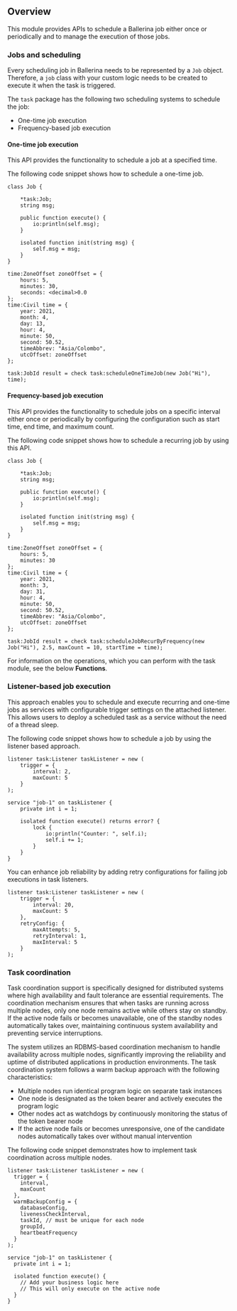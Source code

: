 ## Overview

This module provides APIs to schedule a Ballerina job either once or periodically and to manage the execution of those jobs.

### Jobs and scheduling

Every scheduling job in Ballerina needs to be represented by a `Job` object. Therefore, a `job` class with your custom logic needs to be created to execute it when the task is triggered.

The `task` package has the following two scheduling systems to schedule the job:

- One-time job execution
- Frequency-based job execution

#### One-time job execution

This API provides the functionality to schedule a job at a specified time.

The following code snippet shows how to schedule a one-time job.

```ballerina
class Job {

    *task:Job;
    string msg;

    public function execute() {
        io:println(self.msg);
    }

    isolated function init(string msg) {
        self.msg = msg;
    }
}

time:ZoneOffset zoneOffset = {
    hours: 5,
    minutes: 30,
    seconds: <decimal>0.0
};
time:Civil time = {
    year: 2021,
    month: 4,
    day: 13,
    hour: 4,
    minute: 50,
    second: 50.52,
    timeAbbrev: "Asia/Colombo",
    utcOffset: zoneOffset
};

task:JobId result = check task:scheduleOneTimeJob(new Job("Hi"), time);
```

#### Frequency-based job execution

This API provides the functionality to schedule jobs on a specific interval either once or periodically by configuring the configuration such as start time, end time, and maximum count.

The following code snippet shows how to schedule a recurring job by using this API.

```ballerina
class Job {

    *task:Job;
    string msg;

    public function execute() {
        io:println(self.msg);
    }

    isolated function init(string msg) {
        self.msg = msg;
    }
}

time:ZoneOffset zoneOffset = {
    hours: 5,
    minutes: 30
};
time:Civil time = {
    year: 2021,
    month: 3,
    day: 31,
    hour: 4,
    minute: 50,
    second: 50.52,
    timeAbbrev: "Asia/Colombo",
    utcOffset: zoneOffset
};

task:JobId result = check task:scheduleJobRecurByFrequency(new Job("Hi"), 2.5, maxCount = 10, startTime = time);
```

For information on the operations, which you can perform with the task module, see the below **Functions**.

### Listener-based job execution

This approach enables you to schedule and execute recurring and one-time jobs as services with configurable trigger settings on the attached listener. This allows users to deploy a scheduled task as a service without the need of a thread sleep.

The following code snippet shows how to schedule a job by using the listener based approach.

```ballerina
listener task:Listener taskListener = new (
    trigger = {
        interval: 2,
        maxCount: 5
    }
);

service "job-1" on taskListener {
    private int i = 1;

    isolated function execute() returns error? {
        lock {
            io:println("Counter: ", self.i);
            self.i += 1;
        }
    }
}
```

You can enhance job reliability by adding retry configurations for failing job executions in task listeners.

```ballerina
listener task:Listener taskListener = new (
    trigger = {
        interval: 20,
        maxCount: 5
    },
    retryConfig: {
        maxAttempts: 5,
        retryInterval: 1,
        maxInterval: 5
    }
);
```

### Task coordination

Task coordination support is specifically designed for distributed systems where high availability and fault tolerance are essential requirements. The coordination mechanism ensures that when tasks are running across multiple nodes, only one node remains active while others stay on standby. If the active node fails or becomes unavailable, one of the standby nodes automatically takes over, maintaining continuous system availability and preventing service interruptions.

The system utilizes an RDBMS-based coordination mechanism to handle availability across multiple nodes, significantly improving the reliability and uptime of distributed applications in production environments.
The task coordination system follows a warm backup approach with the following characteristics:

- Multiple nodes run identical program logic on separate task instances
- One node is designated as the token bearer and actively executes the program logic
- Other nodes act as watchdogs by continuously monitoring the status of the token bearer node
- If the active node fails or becomes unresponsive, one of the candidate nodes automatically takes over without manual intervention

The following code snippet demonstrates how to implement task coordination across multiple nodes.

```ballerina
listener task:Listener taskListener = new (
  trigger = {
    interval,
    maxCount
  }, 
  warmBackupConfig = {
    databaseConfig,
    livenessCheckInterval,
    taskId, // must be unique for each node
    groupId,
    heartbeatFrequency
  }
);

service "job-1" on taskListener {
  private int i = 1;

  isolated function execute() {
    // Add your business logic here
    // This will only execute on the active node
  }
}
```
